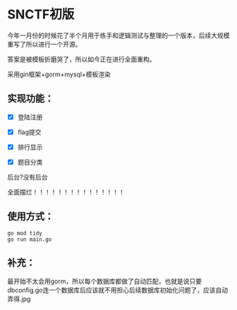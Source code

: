 # SNCTF初版

今年一月份的时候花了半个月用于练手和逻辑测试与整理的一个版本，后续大规模重写了所以进行一个开源。

答案是被模板折磨哭了，所以如今正在进行全面重构。

采用gin框架+gorm+mysql+模板渲染

## 实现功能：

- [x] 登陆注册
- [x] flag提交
- [x] 排行显示
- [x] 题目分类



后台?没有后台

全面摆烂！！！！！！！！！！！！！！！



## 使用方式：

```
go mod tidy
go run main.go
```

## 补充：

最开始不太会用gorm，所以每个数据库都做了自动匹配，也就是说只要dbconfig.go连一个数据库后应该就不用担心后续数据库初始化问题了，应该自动弄得.jpg